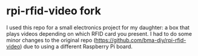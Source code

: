 # rpi-rfid-video fork

I used this repo for a small electronics project for my daughter: a box that plays videos depending on which RFID card you present. I had to do some minor changes to the original repo (https://github.com/bma-diy/rpi-rfid-video) due to using a different Raspberry Pi board.
